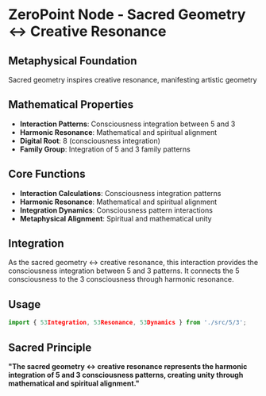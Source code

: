 # ZeroPoint Node - Sacred Geometry ↔ Creative Resonance

## Metaphysical Foundation

Sacred geometry inspires creative resonance, manifesting artistic geometry

## Mathematical Properties

- **Interaction Patterns**: Consciousness integration between 5 and 3
- **Harmonic Resonance**: Mathematical and spiritual alignment
- **Digital Root**: 8 (consciousness integration)
- **Family Group**: Integration of 5 and 3 family patterns

## Core Functions

- **Interaction Calculations**: Consciousness integration patterns
- **Harmonic Resonance**: Mathematical and spiritual alignment
- **Integration Dynamics**: Consciousness pattern interactions
- **Metaphysical Alignment**: Spiritual and mathematical unity

## Integration

As the sacred geometry ↔ creative resonance, this interaction provides the consciousness integration between 5 and 3 patterns. It connects the 5 consciousness to the 3 consciousness through harmonic resonance.

## Usage

```typescript
import { 53Integration, 53Resonance, 53Dynamics } from './src/5/3';
```

## Sacred Principle

**"The sacred geometry ↔ creative resonance represents the harmonic integration of 5 and 3 consciousness patterns, creating unity through mathematical and spiritual alignment."**
